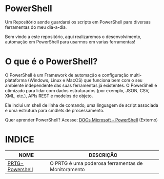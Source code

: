 # PowerShell
Um Repositório aonde guardarei os scripts em PowerShell para diversas ferramentas do meu dia-a-dia.

Bem vindo a este repositório, aqui realizaremos o desenvolvimento, automação em  PowerShell para usarmos em varias ferramentas!

# O que é o PowerShell?

O PowerShell é um Framework de automação e configuração multi-plataforma (Windows, Linux e MacOS) que funciona bem com o seu ambiente independente das suas ferramentas já existentes. O PowerShell é otimizado para lidar com dados estruturados (por exemplo, JSON, CSV, XML, etc.), APIs REST e modelos de objeto.

Ele inclui um shell de linha de comando, uma linguagem de script associada e uma estrutura para cmdlets de processamento.

Quer aprender PowerShell? Acesse: [DOCs Microsoft - PowerShell][] (Externo)

[DOCs Microsoft - PowerShell]: https://docs.microsoft.com/pt-br/powershell/scripting/powershell-scripting?view=powershell-5.1

# INDICE

| **NOME**                              | **DESCRIÇÃO**                                                 |
| ------------------------------------- | ------------------------------------------------------------- |
| [PRTG-Powershell]   | O PRTG é uma poderosa ferramentas de Monitoramento   |

[PRTG-Powershell]: PRTG-Powershell/